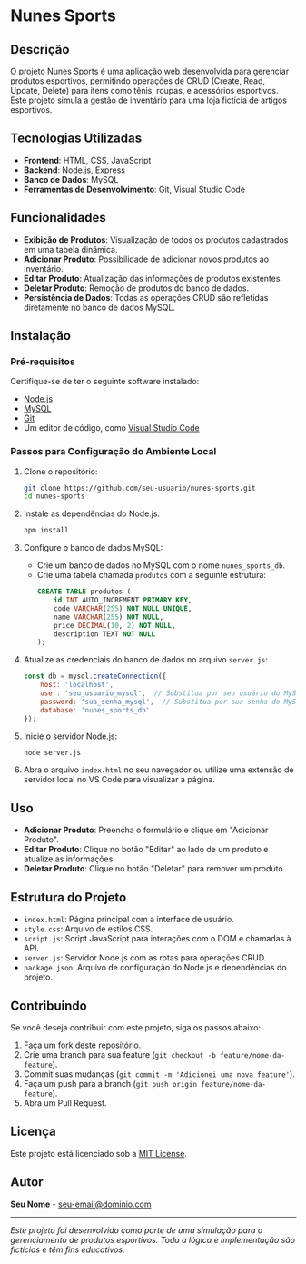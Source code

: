 # Nunes Sports

## Descrição
O projeto Nunes Sports é uma aplicação web desenvolvida para gerenciar produtos esportivos, permitindo operações de CRUD (Create, Read, Update, Delete) para itens como tênis, roupas, e acessórios esportivos. Este projeto simula a gestão de inventário para uma loja fictícia de artigos esportivos.

## Tecnologias Utilizadas
- **Frontend**: HTML, CSS, JavaScript
- **Backend**: Node.js, Express
- **Banco de Dados**: MySQL
- **Ferramentas de Desenvolvimento**: Git, Visual Studio Code

## Funcionalidades
- **Exibição de Produtos**: Visualização de todos os produtos cadastrados em uma tabela dinâmica.
- **Adicionar Produto**: Possibilidade de adicionar novos produtos ao inventário.
- **Editar Produto**: Atualização das informações de produtos existentes.
- **Deletar Produto**: Remoção de produtos do banco de dados.
- **Persistência de Dados**: Todas as operações CRUD são refletidas diretamente no banco de dados MySQL.

## Instalação

### Pré-requisitos
Certifique-se de ter o seguinte software instalado:
- [Node.js](https://nodejs.org/)
- [MySQL](https://www.mysql.com/)
- [Git](https://git-scm.com/)
- Um editor de código, como [Visual Studio Code](https://code.visualstudio.com/)

### Passos para Configuração do Ambiente Local

1. Clone o repositório:
    ```bash
    git clone https://github.com/seu-usuario/nunes-sports.git
    cd nunes-sports
    ```

2. Instale as dependências do Node.js:
    ```bash
    npm install
    ```

3. Configure o banco de dados MySQL:
   - Crie um banco de dados no MySQL com o nome `nunes_sports_db`.
   - Crie uma tabela chamada `produtos` com a seguinte estrutura:
     ```sql
     CREATE TABLE produtos (
         id INT AUTO_INCREMENT PRIMARY KEY,
         code VARCHAR(255) NOT NULL UNIQUE,
         name VARCHAR(255) NOT NULL,
         price DECIMAL(10, 2) NOT NULL,
         description TEXT NOT NULL
     );
     ```

4. Atualize as credenciais do banco de dados no arquivo `server.js`:
    ```javascript
    const db = mysql.createConnection({
        host: 'localhost',
        user: 'seu_usuario_mysql',  // Substitua por seu usuário do MySQL
        password: 'sua_senha_mysql',  // Substitua por sua senha do MySQL
        database: 'nunes_sports_db'
    });
    ```

5. Inicie o servidor Node.js:
    ```bash
    node server.js
    ```

6. Abra o arquivo `index.html` no seu navegador ou utilize uma extensão de servidor local no VS Code para visualizar a página.

## Uso
- **Adicionar Produto**: Preencha o formulário e clique em "Adicionar Produto".
- **Editar Produto**: Clique no botão "Editar" ao lado de um produto e atualize as informações.
- **Deletar Produto**: Clique no botão "Deletar" para remover um produto.

## Estrutura do Projeto
- `index.html`: Página principal com a interface de usuário.
- `style.css`: Arquivo de estilos CSS.
- `script.js`: Script JavaScript para interações com o DOM e chamadas à API.
- `server.js`: Servidor Node.js com as rotas para operações CRUD.
- `package.json`: Arquivo de configuração do Node.js e dependências do projeto.

## Contribuindo
Se você deseja contribuir com este projeto, siga os passos abaixo:
1. Faça um fork deste repositório.
2. Crie uma branch para sua feature (`git checkout -b feature/nome-da-feature`).
3. Commit suas mudanças (`git commit -m 'Adicionei uma nova feature'`).
4. Faça um push para a branch (`git push origin feature/nome-da-feature`).
5. Abra um Pull Request.

## Licença
Este projeto está licenciado sob a [MIT License](https://opensource.org/licenses/MIT).

## Autor
**Seu Nome** - [seu-email@dominio.com](mailto:seu-email@dominio.com)

---

*Este projeto foi desenvolvido como parte de uma simulação para o gerenciamento de produtos esportivos. Toda a lógica e implementação são fictícias e têm fins educativos.*
